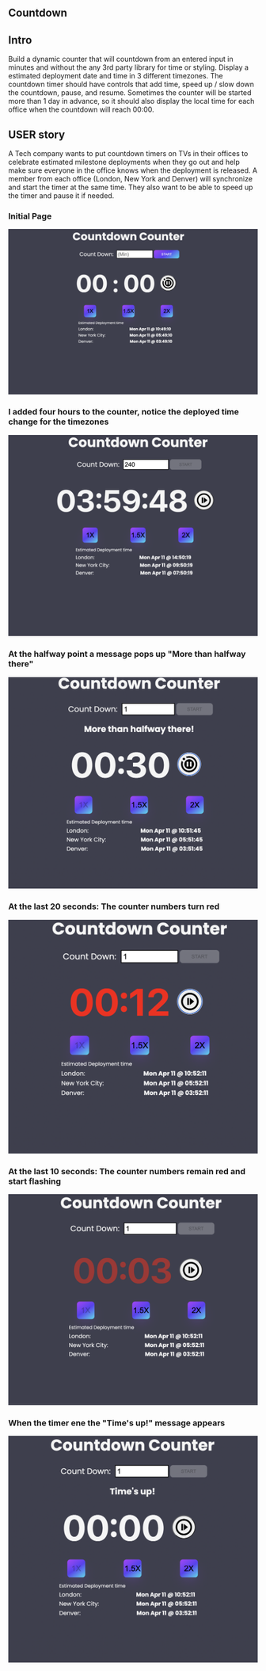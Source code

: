 ## Countdown

## Intro 
Build a dynamic counter that will countdown from an entered input in minutes and without the any 3rd party library for time or styling. Display a estimated deployment date and time in 3 different timezones.
The countdown timer should have controls that add time, speed up / slow down the countdown, pause, and resume. Sometimes the counter will be started more than 1 day in advance, so it should also display the local time for each office when the countdown will reach 00:00.

## USER story
A Tech company wants to put countdown timers on TVs in their offices to celebrate estimated milestone deployments when they go out and help make sure everyone in the office knows when the deployment is released. A member from each office (London, New York and Denver) will synchronize and start the timer at the same time. They also want to be able to speed up the timer and pause it if needed.


### Initial Page
![Home](./src/assets/png/home.png)

### I added four hours to the counter, notice the deployed time change for the timezones
![Add 4](./src/assets/png/4hours.png)



### At the halfway point a message pops up "More than halfway there"
![Half way there](./src/assets/png/halfway.png)


### At the last 20 seconds: The counter numbers turn red
![Red at 20 sec](./src/assets/png/red20.png)


### At the last 10 seconds: The counter numbers remain red and start flashing
![Red and blinking at last 10 sec](./src/assets/png/blink.png)


### When the timer ene the "Time's up!" message appears
![Times up](./src/assets/png/timesup.png)